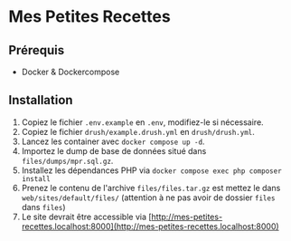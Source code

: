 # Mes Petites Recettes

## Prérequis
 - Docker & Dockercompose

## Installation
1. Copiez le fichier `.env.example` en `.env`, modifiez-le si nécessaire.
2. Copiez le fichier `drush/example.drush.yml` en  `drush/drush.yml`.
3. Lancez les container avec `docker compose up -d`.
4. Importez le dump de base de données situé dans `files/dumps/mpr.sql.gz`.
5. Installez les dépendances PHP via `docker compose exec php composer install`
6. Prenez le contenu de l'archive `files/files.tar.gz` est mettez le dans `web/sites/default/files/` (attention à ne pas avoir de dossier `files` dans `files`)
7. Le site devrait être accessible via [http://mes-petites-recettes.localhost:8000](http://mes-petites-recettes.localhost:8000)
